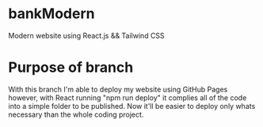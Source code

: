 # bankModern
Modern website using React.js &amp;&amp; Tailwind CSS


# Purpose of branch
With this branch I'm able to deploy my website using GitHub Pages however, with React running "npm run deploy" it complies all of the code into a simple folder to be published.
Now it'll be easier to deploy only whats necessary than the whole coding project. 
